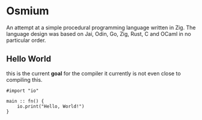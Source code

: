 # Osmium
An attempt at a simple procedural programming language written in Zig. The language design was based on Jai, Odin, Go, Zig, Rust, C and OCaml in no particular order.

## Hello World
this is the current **goal** for the compiler it currently is not even close to compiling this.
```
#import "io"

main :: fn() {
    io.print("Hello, World!")
}
``` 